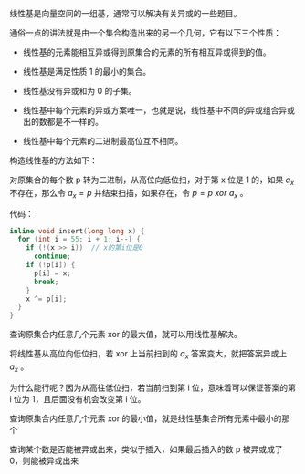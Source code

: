 线性基是向量空间的一组基，通常可以解决有关异或的一些题目。

通俗一点的讲法就是由一个集合构造出来的另一个几何，它有以下三个性质：

-   线性基的元素能相互异或得到原集合的元素的所有相互异或得到的值。

-   线性基是满足性质 1 的最小的集合。

-   线性基没有异或和为 0 的子集。

-   线性基中每个元素的异或方案唯一，也就是说，线性基中不同的异或组合异或出的数都是不一样的。

-   线性基中每个元素的二进制最高位互不相同。

构造线性基的方法如下：

对原集合的每个数 p 转为二进制，从高位向低位扫，对于第 x 位是 1 的，如果 $a_x$ 不存在，那么令 $a_x=p$ 并结束扫描，如果存在，令 $p=p~xor~a_x$ 。

代码：

```cpp
inline void insert(long long x) {
  for (int i = 55; i + 1; i--) {
    if (!(x >> i))  // x的第i位是0
      continue;
    if (!p[i]) {
      p[i] = x;
      break;
    }
    x ^= p[i];
  }
}
```

查询原集合内任意几个元素 xor 的最大值，就可以用线性基解决。

将线性基从高位向低位扫，若 xor 上当前扫到的 $a_x$ 答案变大，就把答案异或上 $a_x$ 。

为什么能行呢？因为从高往低位扫，若当前扫到第 i 位，意味着可以保证答案的第 i 位为 1，且后面没有机会改变第 i 位。

查询原集合内任意几个元素 xor 的最小值，就是线性基集合所有元素中最小的那个

查询某个数是否能被异或出来，类似于插入，如果最后插入的数 p 被异或成了 0，则能被异或出来
